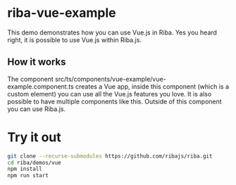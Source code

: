 # riba-vue-example

This demo demonstrates how you can use Vue.js in Riba.
Yes you heard right, it is possible to use Vue.js within Riba.js.

## How it works

The component src/ts/components/vue-example/vue-example.component.ts creates a Vue app, inside this component (which is a custom element) you can use all the Vue.js features you love. It is also possible to have multiple components like this. Outside of this component you can use Riba.js.

# Try it out

```bash
git clone --recurse-submodules https://github.com/ribajs/riba.git
cd riba/demos/vue
npm install
npm run start
```

